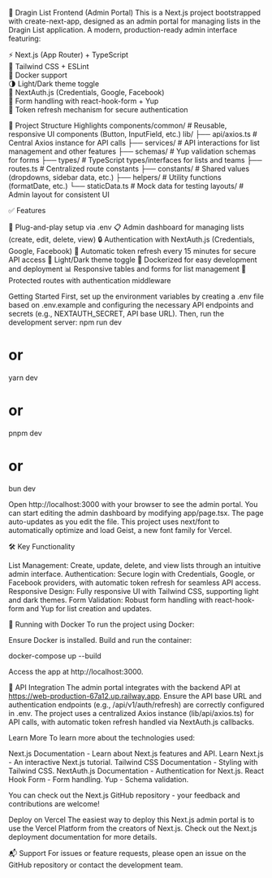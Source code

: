 🚀 Dragin List Frontend (Admin Portal)
This is a Next.js project bootstrapped with create-next-app, designed as an admin portal for managing lists in the Dragin List application.
A modern, production-ready admin interface featuring:

⚡️ Next.js (App Router) + TypeScript  
🎨 Tailwind CSS + ESLint  
🐳 Docker support  
🌗 Light/Dark theme toggle  
🔐 NextAuth.js (Credentials, Google, Facebook)  
🧾 Form handling with react-hook-form + Yup  
🔄 Token refresh mechanism for secure authentication


📁 Project Structure Highlights
components/common/       # Reusable, responsive UI components (Button, InputField, etc.)
lib/
├── api/axios.ts        # Central Axios instance for API calls
├── services/           # API interactions for list management and other features
├── schemas/            # Yup validation schemas for forms
├── types/              # TypeScript types/interfaces for lists and teams
├── routes.ts           # Centralized route constants
├── constants/          # Shared values (dropdowns, sidebar data, etc.)
├── helpers/            # Utility functions (formatDate, etc.)
└── staticData.ts       # Mock data for testing
layouts/                # Admin layout for consistent UI


✅ Features

🔌 Plug-and-play setup via .env
📋 Admin dashboard for managing lists (create, edit, delete, view)
🔒 Authentication with NextAuth.js (Credentials, Google, Facebook)
🔄 Automatic token refresh every 15 minutes for secure API access
🌙 Light/Dark theme toggle
🐳 Dockerized for easy development and deployment
📊 Responsive tables and forms for list management
🔐 Protected routes with authentication middleware


Getting Started
First, set up the environment variables by creating a .env file based on .env.example and configuring the necessary API endpoints and secrets (e.g., NEXTAUTH_SECRET, API base URL).
Then, run the development server:
npm run dev
# or
yarn dev
# or
pnpm dev
# or
bun dev

Open http://localhost:3000 with your browser to see the admin portal.
You can start editing the admin dashboard by modifying app/page.tsx. The page auto-updates as you edit the file.
This project uses next/font to automatically optimize and load Geist, a new font family for Vercel.

🛠️ Key Functionality

List Management: Create, update, delete, and view lists through an intuitive admin interface.
Authentication: Secure login with Credentials, Google, or Facebook providers, with automatic token refresh for seamless API access.
Responsive Design: Fully responsive UI with Tailwind CSS, supporting light and dark themes.
Form Validation: Robust form handling with react-hook-form and Yup for list creation and updates.


🐳 Running with Docker
To run the project using Docker:

Ensure Docker is installed.
Build and run the container:

docker-compose up --build


Access the app at http://localhost:3000.


🔧 API Integration
The admin portal integrates with the backend API at https://web-production-67a12.up.railway.app. Ensure the API base URL and authentication endpoints (e.g., /api/v1/auth/refresh) are correctly configured in .env.
The project uses a centralized Axios instance (lib/api/axios.ts) for API calls, with automatic token refresh handled via NextAuth.js callbacks.

Learn More
To learn more about the technologies used:

Next.js Documentation - Learn about Next.js features and API.
Learn Next.js - An interactive Next.js tutorial.
Tailwind CSS Documentation - Styling with Tailwind CSS.
NextAuth.js Documentation - Authentication for Next.js.
React Hook Form - Form handling.
Yup - Schema validation.

You can check out the Next.js GitHub repository - your feedback and contributions are welcome!

Deploy on Vercel
The easiest way to deploy this Next.js admin portal is to use the Vercel Platform from the creators of Next.js.
Check out the Next.js deployment documentation for more details.

📬 Support
For issues or feature requests, please open an issue on the GitHub repository or contact the development team.
